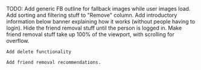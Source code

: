 
TODO:
	Add generic FB outline for fallback images while user images load. 
	Add sorting and filtering stuff to "Remove" column.
	Add introductory information below banner explaining how it works (without people having to login).
	Hide the friend removal stuff until the person is logged in.
	Make friend removal stuff take up 100% of the viewport, with scrolling for overflow.

	Add delete functionality

	Add friend removal recommendations.
